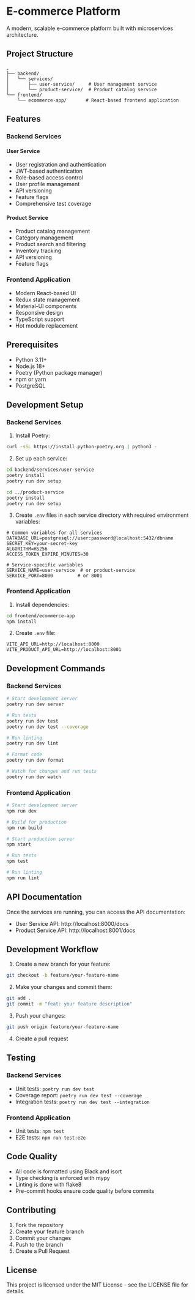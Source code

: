 # E-commerce Platform

A modern, scalable e-commerce platform built with microservices architecture.

## Project Structure

```
.
├── backend/
│   └── services/
│       ├── user-service/     # User management service
│       └── product-service/  # Product catalog service
└── frontend/
    └── ecommerce-app/       # React-based frontend application
```

## Features

### Backend Services

#### User Service
- User registration and authentication
- JWT-based authentication
- Role-based access control
- User profile management
- API versioning
- Feature flags
- Comprehensive test coverage

#### Product Service
- Product catalog management
- Category management
- Product search and filtering
- Inventory tracking
- API versioning
- Feature flags

### Frontend Application
- Modern React-based UI
- Redux state management
- Material-UI components
- Responsive design
- TypeScript support
- Hot module replacement

## Prerequisites

- Python 3.11+
- Node.js 18+
- Poetry (Python package manager)
- npm or yarn
- PostgreSQL

## Development Setup

### Backend Services

1. Install Poetry:
```bash
curl -sSL https://install.python-poetry.org | python3 -
```

2. Set up each service:
```bash
cd backend/services/user-service
poetry install
poetry run dev setup

cd ../product-service
poetry install
poetry run dev setup
```

3. Create `.env` files in each service directory with required environment variables:

```env
# Common variables for all services
DATABASE_URL=postgresql://user:password@localhost:5432/dbname
SECRET_KEY=your-secret-key
ALGORITHM=HS256
ACCESS_TOKEN_EXPIRE_MINUTES=30

# Service-specific variables
SERVICE_NAME=user-service  # or product-service
SERVICE_PORT=8000         # or 8001
```

### Frontend Application

1. Install dependencies:
```bash
cd frontend/ecommerce-app
npm install
```

2. Create `.env` file:
```env
VITE_API_URL=http://localhost:8000
VITE_PRODUCT_API_URL=http://localhost:8001
```

## Development Commands

### Backend Services

```bash
# Start development server
poetry run dev server

# Run tests
poetry run dev test
poetry run dev test --coverage

# Run linting
poetry run dev lint

# Format code
poetry run dev format

# Watch for changes and run tests
poetry run dev watch
```

### Frontend Application

```bash
# Start development server
npm run dev

# Build for production
npm run build

# Start production server
npm start

# Run tests
npm test

# Run linting
npm run lint
```

## API Documentation

Once the services are running, you can access the API documentation:

- User Service API: http://localhost:8000/docs
- Product Service API: http://localhost:8001/docs

## Development Workflow

1. Create a new branch for your feature:
```bash
git checkout -b feature/your-feature-name
```

2. Make your changes and commit them:
```bash
git add .
git commit -m "feat: your feature description"
```

3. Push your changes:
```bash
git push origin feature/your-feature-name
```

4. Create a pull request

## Testing

### Backend Services

- Unit tests: `poetry run dev test`
- Coverage report: `poetry run dev test --coverage`
- Integration tests: `poetry run dev test --integration`

### Frontend Application

- Unit tests: `npm test`
- E2E tests: `npm run test:e2e`

## Code Quality

- All code is formatted using Black and isort
- Type checking is enforced with mypy
- Linting is done with flake8
- Pre-commit hooks ensure code quality before commits

## Contributing

1. Fork the repository
2. Create your feature branch
3. Commit your changes
4. Push to the branch
5. Create a Pull Request

## License

This project is licensed under the MIT License - see the LICENSE file for details. 
